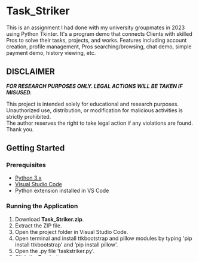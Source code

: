 # Task_Striker
This is an assignment I had done with my university groupmates in 2023 using Python Tkinter. It's a program demo that connects Clients with skilled Pros to solve their tasks, projects, and works. Features including account creation, profile management, Pros searching/browsing, chat demo, simple payment demo, history viewing, etc.

## DISCLAIMER

 ***FOR RESEARCH PURPOSES ONLY. LEGAL ACTIONS WILL BE TAKEN IF MISUSED.***

This project is intended solely for educational and research purposes.  
Unauthorized use, distribution, or modification for malicious activities is strictly prohibited.  
The author reserves the right to take legal action if any violations are found.
Thank you.

## Getting Started

### Prerequisites

- [Python 3.x](https://www.python.org/downloads/)
- [Visual Studio Code](https://code.visualstudio.com/)
- Python extension installed in VS Code

### Running the Application

1. Download **Task_Striker.zip**.
2. Extract the ZIP file.
3. Open the project folder in Visual Studio Code.
4. Open terminal and install ttkbootstrap and pillow modules by typing 'pip install ttkbootstrap' and ‘pip install pillow'.
5. Open the .py file 'taskstriker.py'.
6. Click the **Run** button.
7. Alternatively, open the integrated terminal and run 'python taskstriker.py'.

### Running a Full Demo
1. First, login to a client acc (uid 222 and pwd 22222222 for demo)
2. Go to Browse, then choose a Pro (uid tyq123 for demo)
3. In chat demo both click accept
4. Then order details will be shown

5. Then, login to pro acc (uid tyq123 and 11111111 for demo)
6. Go to My Order and view order details
7. If click task complete will show error msg "Please wait for client to inform"

8. Login back to client acc
9. Go to My Order, then click "task complete"
10. Key in total hours
11. Confirm payment
12. Choose payment
13. Payment complete
14. Rating
15. Order fully complete

16. Login back to pro acc
17. Go to My Order
18. Click "task complete"
19. Confirm total commission fee
20. Order Fully Completed
21. Got to both pro and client history and refresh to view order history

